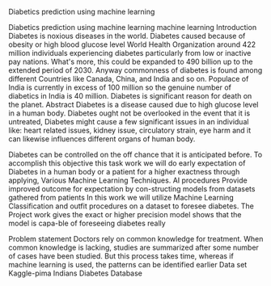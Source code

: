 Diabetics prediction using machine learning



Diabetics prediction using machine learning
machine learning
Introduction
Diabetes is noxious diseases in the world. Diabetes caused because of obesity or high blood glucose level
World Health Organization around 422 million individuals experiencing diabetes particularly from low or inactive pay nations. What's more, this could be expanded to 490 billion up to the extended period of 2030. Anyway commonness of diabetes is found among different Countries like Canada, China, and India and so on. Populace of India is currently in excess of 100 million so the genuine number of diabetics in India is 40 million. Diabetes is significant reason for death on the planet.
Abstract
Diabetes is a disease caused due to high glucose level in a human body. Diabetes ought not be overlooked in the event that it is untreated, Diabetes might cause a few significant issues in an individual like: heart related issues, kidney issue, circulatory strain, eye harm and it can likewise influences different organs of human body.


Diabetes can be controlled on the off chance that it is anticipated before. To accomplish this objective this task work we will do early expectation of Diabetes in a human body or a patient for a higher exactness through applying, Various Machine Learning Techniques. AI procedures Provide improved outcome for expectation by con-structing models from datasets gathered from patients
In this work we will utilize Machine Learning Classification and outfit procedures on a dataset to foresee diabetes.
The Project work gives the exact or higher precision model shows that the model is capa-ble of foreseeing diabetes really

Problem statement
Doctors rely on common knowledge for treatment. When common knowledge is lacking, studies are summarized after some number of cases have been studied. But this process takes time, whereas if machine learning is used, the patterns can be identified earlier
Data set
Kaggle-pima Indians Diabetes Database

